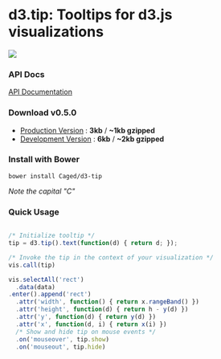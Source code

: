 # d3.tip: Tooltips for d3.js visualizations

![](https://github-images.s3.amazonaws.com/skitch/Screen_Shot_2013-04-08_at_11.40.10_AM-20130408-114054.png)

### API Docs
[API Documentation](docs/index.md)

### Download v0.5.0
* [Production Version](https://raw.github.com/Caged/d3-tip/v0.5.0/d3.tip.min.js) : **3kb** / **~1kb gzipped**
* [Development Version](https://raw.github.com/Caged/d3-tip/v0.5.0/src/d3.tip.js) : **6kb** / **~2kb gzipped**

### Install with Bower
```
bower install Caged/d3-tip
```
*Note the capital "C"*

### Quick Usage
``` javascript

/* Initialize tooltip */
tip = d3.tip().text(function(d) { return d; });

/* Invoke the tip in the context of your visualization */
vis.call(tip)

vis.selectAll('rect')
  .data(data)
.enter().append('rect')
  .attr('width', function() { return x.rangeBand() })
  .attr('height', function(d) { return h - y(d) })
  .attr('y', function(d) { return y(d) })
  .attr('x', function(d, i) { return x(i) })
  /* Show and hide tip on mouse events */
  .on('mouseover', tip.show)
  .on('mouseout', tip.hide)
```
